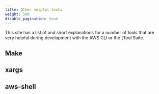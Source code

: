 ```yaml
---
title: Other helpful tools
weight: 500
disable_pagination: true
---
```


This site has a list of and short explanations for a number of tools that are very helpful during development with the AWS CLI or the [Tool Suite.

## Make

## xargs

## aws-shell
